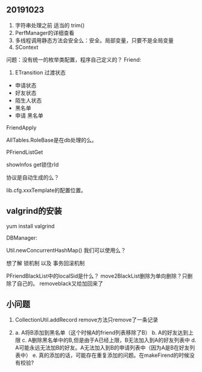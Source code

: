 
## 20191023

1. 字符串处理之前 适当的 trim()
2. PerfManager的详细查看
3. 多线程调用静态方法会安全么：安全。局部变量，只要不是全局变量
4. SContext


问题：没有统一的枚举类配置，程序自己定义的？
Friend:

1. ETransition 过渡状态 
- 申请状态
- 好友状态
- 陌生人状态
- 黑名单
- 申请 黑名单

FriendApply

AllTables.RoleBase是在db处理的么。

PFriendListGet

showInfos get锁住rId

协议是自动生成的么？


lib.cfg.xxxTemplate的配置位置。


## valgrind的安装
yum install valgrind


DBManager:

Util.newConcurrentHashMap() 我们可以使用么？


想了解 锁机制 以及 事务回滚机制

PFriendBlackList中的localSid是什么？ move2BlackList删除为单向删除？只删除了自己的。
 removeblack又给加回来了


## 小问题

1. CollectionUtil.addRecord remove方法只remove了一条记录

2. a. A将B添加到黑名单（这个时候A的friend列表移除了B）
   b. A的好友达到上限
   c. A删除黑名单中的B,但是由于A已经上限，B无法加入到A的好友列表中
   d. A可能永远无法加B的好友。A无法加入到B的申请列表中（因为A是B在好友列表中）
   e. 真的添加的话，可能存在重复添加的问题。在makeFirend的时候没有校验?